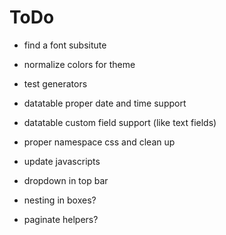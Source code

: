 # ToDo

* find a font subsitute
* normalize colors for theme

* test generators

* datatable proper date and time support
* datatable custom field support (like text fields)
* proper namespace css and clean up
* update javascripts
* dropdown in top bar
* nesting in boxes?
* paginate helpers?